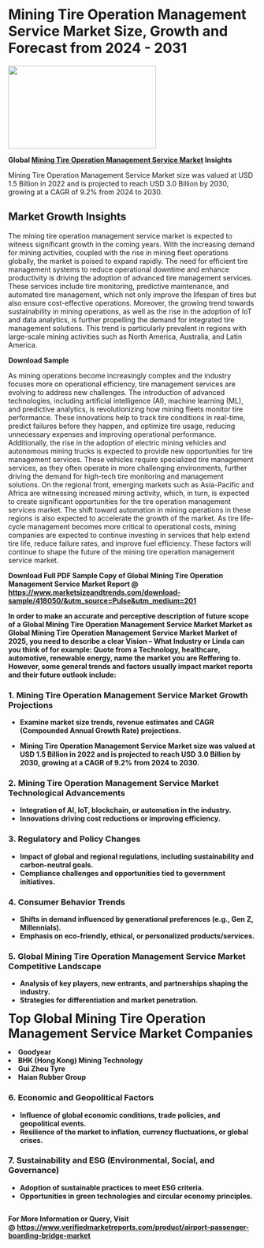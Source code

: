 <H1>Mining Tire Operation Management Service Market Size, Growth and Forecast from 2024 - 2031</H1><img class="aligncenter size-medium wp-image-584254" src="https://thirdeyenews.in/wp-content/uploads/2024/09/Global-Market-Research-300x168.jpeg" alt="" width="300" height="168" /><p><strong>Global&nbsp;<a href="https://www.marketsizeandtrends.com/download-sample/418050/&amp;utm_source=Pulse&amp;utm_medium=201">Mining Tire Operation Management Service Market</a> Insights</strong></p><p>Mining Tire Operation Management Service Market size was valued at USD 1.5 Billion in 2022 and is projected to reach USD 3.0 Billion by 2030, growing at a CAGR of 9.2% from 2024 to 2030.</p><p><h2>Market Growth Insights</h2> <p>The mining tire operation management service market is expected to witness significant growth in the coming years. With the increasing demand for mining activities, coupled with the rise in mining fleet operations globally, the market is poised to expand rapidly. The need for efficient tire management systems to reduce operational downtime and enhance productivity is driving the adoption of advanced tire management services. These services include tire monitoring, predictive maintenance, and automated tire management, which not only improve the lifespan of tires but also ensure cost-effective operations. Moreover, the growing trend towards sustainability in mining operations, as well as the rise in the adoption of IoT and data analytics, is further propelling the demand for integrated tire management solutions. This trend is particularly prevalent in regions with large-scale mining activities such as North America, Australia, and Latin America.</p> <p><strong>Download Sample</strong></p> <p>As mining operations become increasingly complex and the industry focuses more on operational efficiency, tire management services are evolving to address new challenges. The introduction of advanced technologies, including artificial intelligence (AI), machine learning (ML), and predictive analytics, is revolutionizing how mining fleets monitor tire performance. These innovations help to track tire conditions in real-time, predict failures before they happen, and optimize tire usage, reducing unnecessary expenses and improving operational performance. Additionally, the rise in the adoption of electric mining vehicles and autonomous mining trucks is expected to provide new opportunities for tire management services. These vehicles require specialized tire management services, as they often operate in more challenging environments, further driving the demand for high-tech tire monitoring and management solutions. On the regional front, emerging markets such as Asia-Pacific and Africa are witnessing increased mining activity, which, in turn, is expected to create significant opportunities for the tire operation management services market. The shift toward automation in mining operations in these regions is also expected to accelerate the growth of the market. As tire life-cycle management becomes more critical to operational costs, mining companies are expected to continue investing in services that help extend tire life, reduce failure rates, and improve fuel efficiency. These factors will continue to shape the future of the mining tire operation management service market.</p> <p><strong></p><p><span class=""><strong>Download Full PDF Sample Copy of Global Mining Tire Operation Management Service Market Report</strong> @ <a href="https://www.marketsizeandtrends.com/download-sample/418050/&amp;utm_source=Pulse&amp;utm_medium=201" target="_blank">https://www.marketsizeandtrends.com/download-sample/418050/&amp;utm_source=Pulse&amp;utm_medium=201</a></span></p><p>In order to make an accurate and perceptive description of future scope of a Global&nbsp;Mining Tire Operation Management Service Market Market as Global&nbsp;Mining Tire Operation Management Service Market Market of 2025, you need to describe a clear Vision &ndash; What Industry or Linda can you think of for example: Quote from a Technology, healthcare, automotive, renewable energy, name the market you are Reffering to. However, some general trends and factors usually impact market reports and their future outlook include:</p><h3>1.&nbsp;<strong>Mining Tire Operation Management Service Market Growth Projections</strong></h3><ul><li>Examine market size trends, revenue estimates and CAGR (Compounded Annual Growth Rate) projections.</li><li><p>Mining Tire Operation Management Service Market size was valued at USD 1.5 Billion in 2022 and is projected to reach USD 3.0 Billion by 2030, growing at a CAGR of 9.2% from 2024 to 2030.</p></li></ul><h3>2.&nbsp;<strong>Mining Tire Operation Management Service Market Technological Advancements</strong></h3><ul><li>Integration of AI, IoT, blockchain, or automation in the industry.</li><li>Innovations driving cost reductions or improving efficiency.</li></ul><h3>3.&nbsp;<strong>Regulatory and Policy Changes</strong></h3><ul><li>Impact of global and regional regulations, including sustainability and carbon-neutral goals.</li><li>Compliance challenges and opportunities tied to government initiatives.</li></ul><h3>4.&nbsp;<strong>Consumer Behavior Trends</strong></h3><ul><li>Shifts in demand influenced by generational preferences (e.g., Gen Z, Millennials).</li><li>Emphasis on eco-friendly, ethical, or personalized products/services.</li></ul><h3>5.&nbsp;<strong>Global Mining Tire Operation Management Service Market Competitive Landscape</strong></h3><ul><li>Analysis of key players, new entrants, and partnerships shaping the industry.</li><li>Strategies for differentiation and market penetration.</li></ul><p data-pm-slice="1 1 []"><span style="color: inherit; font-family: inherit; font-size: 25px;">Top Global Mining Tire Operation Management Service Market Companies</span></p><div class="" data-test-id=""><p><li>Goodyear</li><li> BHK (Hong Kong) Mining Technology</li><li> Gui Zhou Tyre</li><li> Haian Rubber Group</li></p></div><h3>6.&nbsp;<strong>Economic and Geopolitical Factors</strong></h3><ul><li>Influence of global economic conditions, trade policies, and geopolitical events.</li><li>Resilience of the market to inflation, currency fluctuations, or global crises.</li></ul><h3>7.&nbsp;<strong>Sustainability and ESG (Environmental, Social, and Governance)</strong></h3><ul><li>Adoption of sustainable practices to meet ESG criteria.</li><li>Opportunities in green technologies and circular economy principles.</li></ul><h2><strong style="font-size: 14px;">For More Information or Query, Visit @&nbsp;</strong><a style="background-color: #ffffff; font-size: 14px;" href="https://www.marketsizeandtrends.com/report/mining-tire-operation-management-service-market/" target="_blank">https://www.verifiedmarketreports.com/product/airport-passenger-boarding-bridge-market</a></h2>
